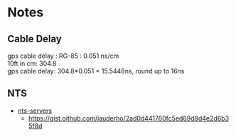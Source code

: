# Notes
## Cable Delay
gps cable delay :  RG-85 : 0.051 ns/cm  
10ft in cm: 304.8  
gps cable delay: 304.8*0.051 = 15.5448ns, round up to 16ns  

## NTS
* [nts-servers](https://github.com/jauderho/nts-servers)
  * https://gist.github.com/jauderho/2ad0d441760fc5ed69d8d4e2d6b35f8d

